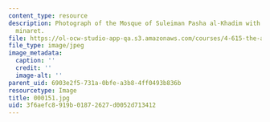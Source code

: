 ```yaml
---
content_type: resource
description: Photograph of the Mosque of Suleiman Pasha al-Khadim with its distinctive
  minaret.
file: https://ol-ocw-studio-app-qa.s3.amazonaws.com/courses/4-615-the-architecture-of-cairo-spring-2002/3f6aefc8919b01872627d0052d713412_000151.jpg
file_type: image/jpeg
image_metadata:
  caption: ''
  credit: ''
  image-alt: ''
parent_uid: 6903e2f5-731a-0bfe-a3b8-4ff0493b836b
resourcetype: Image
title: 000151.jpg
uid: 3f6aefc8-919b-0187-2627-d0052d713412
---
```


